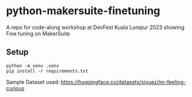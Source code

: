 # python-makersuite-finetuning
A repo for code-along workshop at DevFest Kuala Lumpur 2023 showing Fine tuning on MakerSuite

## Setup

```
python -m venv .venv
pip install -r requirements.txt
```

Sample Dataset used: https://huggingface.co/datasets/xiyuez/im-feeling-curious